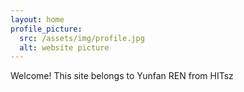 ```yaml
---
layout: home
profile_picture:
  src: /assets/img/profile.jpg
  alt: website picture
---
```


<p>
  Welcome! This site belongs to Yunfan REN from HITsz
</p>

